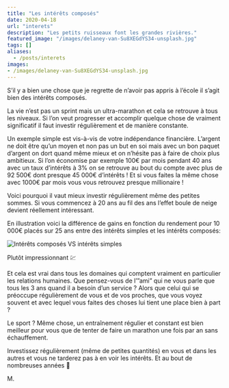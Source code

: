 ```yaml
---
title: "Les intérêts composés"
date: 2020-04-18
url: "interets"
description: "Les petits ruisseaux font les grandes rivières."
featured_image: "/images/delaney-van-Su8XEGdYS34-unsplash.jpg"
tags: []
aliases:
  - /posts/interets
images:
- /images/delaney-van-Su8XEGdYS34-unsplash.jpg
---
```


S’il y a bien une chose que je regrette de n’avoir pas appris à l’école il s’agit bien des intérêts composés.
<!--more-->

La vie n’est pas un sprint mais un ultra-marathon et cela se retrouve à tous les niveaux. Si l’on veut progresser et accomplir quelque chose de vraiment significatif il faut investir régulièrement et de manière constante.

Un exemple simple est vis-à-vis de votre indépendance financière. L’argent ne doit être qu’un moyen et non pas un but en soi mais avec un bon paquet d’argent on dort quand même mieux et on n’hésite pas à faire de choix plus ambitieux.
Si l’on économise par exemple 100€ par mois pendant 40 ans avec un taux d’intérêts à 3% on se retrouve au bout du compte avec plus de 92 500€ dont presque 45 000€ d’intérêts ! Et si vous faites la même chose avec 1000€ par mois vous vous retrouvez presque millionaire !

Voici pourquoi il vaut mieux investir régulièrement même des petites sommes. Si vous commencez à 20 ans au fil des ans l’effet boule de neige devient réellement intéressant.

En illustration voici la différence de gains en fonction du rendement pour 10 000€ placés sur 25 ans entre des intérêts simples et les intérêts composés:

![Intérêts composés VS intérêts simples](/images/graph-interets-composes.png)

Plutôt impressionnant 💹

Et cela est vrai dans tous les domaines qui comptent vraiment en particulier les relations humaines. Que pensez-vous de l’”ami” qui ne vous parle que tous les 3 ans quand il a besoin d’un service ? Alors que celui qui se préoccupe régulièrement de vous et de vos proches, que vous voyez souvent et avec lequel vous faites des choses lui tient une place bien à part ?

Le sport ? Même chose, un entraînement régulier et constant est bien meilleur pour vous que de tenter de faire un marathon une fois par an sans échauffement.

Investissez régulièrement (même de petites quantités) en vous et dans les autres et vous ne tarderez pas à en voir les intérêts. Et au bout de nombreuses années 🚀

M.

